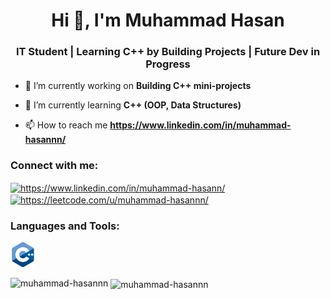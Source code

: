 <h1 align="center">Hi 👋, I'm Muhammad Hasan</h1>
<h3 align="center">IT Student | Learning C++ by Building Projects | Future Dev in Progress</h3>

- 🔭 I’m currently working on **Building C++ mini-projects**

- 🌱 I’m currently learning **C++ (OOP, Data Structures)**

- 📫 How to reach me **https://www.linkedin.com/in/muhammad-hasannn/**

<h3 align="left">Connect with me:</h3>
<p align="left">
<a href="https://www.linkedin.com/in/muhammad-hasannn/" target="blank"><img align="center" src="https://raw.githubusercontent.com/rahuldkjain/github-profile-readme-generator/master/src/images/icons/Social/linked-in-alt.svg" alt="https://www.linkedin.com/in/muhammad-hasann/" height="30" width="40" /></a>
<a href="/https://leetcode.com/u/muhammad-hasannn/" target="blank"><img align="center" src="https://raw.githubusercontent.com/rahuldkjain/github-profile-readme-generator/master/src/images/icons/Social/leet-code.svg" alt="https://leetcode.com/u/muhammad-hasannn/" height="30" width="40" /></a>
</p>

<h3 align="left">Languages and Tools:</h3>
<p align="left"> <a href="https://www.w3schools.com/cpp/" target="_blank" rel="noreferrer"> <img src="https://raw.githubusercontent.com/devicons/devicon/master/icons/cplusplus/cplusplus-original.svg" alt="cplusplus" width="40" height="40"/> </a> </p>

<p><img align="left" src="https://github-readme-stats.vercel.app/api/top-langs?username=muhammad-hasannn&show_icons=true&locale=en&layout=compact" alt="muhammad-hasannn" /></p>

<p>&nbsp;<img align="center" src="https://github-readme-stats.vercel.app/api?username=muhammad-hasannn&show_icons=true&locale=en" alt="muhammad-hasannn" /></p>
